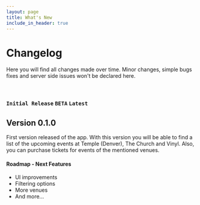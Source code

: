 ```yaml
---
layout: page
title: What's New
include_in_header: true
---
```


# Changelog
Here you will find all changes made over time. Minor changes, simple bugs fixes and server side issues won't be declared here.

<br>

### `Initial Release` `BETA` `Latest`
## **Version 0.1.0**

First version released of the app. With this version you will be able to find a list of the upcoming events at Temple (Denver), The Church and Vinyl. Also, you can purchase tickets for events of the mentioned venues.

#### Roadmap - Next Features
- UI improvements
- Filtering options
- More venues
- And more...

<br>
